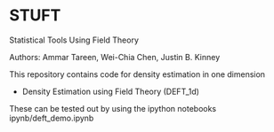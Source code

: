 # STUFT

Statistical Tools Using Field Theory

Authors: Ammar Tareen, Wei-Chia Chen, Justin B. Kinney

This repository contains code for density estimation in one dimension
- Density Estimation using Field Theory (DEFT_1d)


These can be tested out by using the ipython notebooks ipynb/deft\_demo.ipynb
